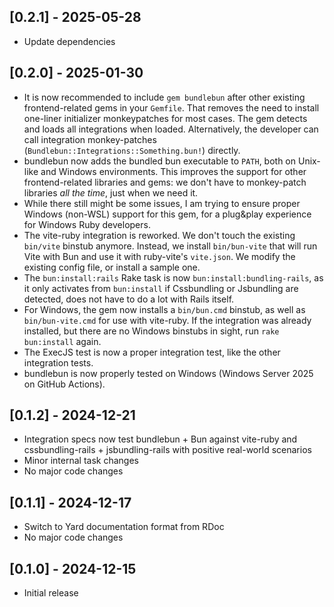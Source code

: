 ## [0.2.1] - 2025-05-28

- Update dependencies

## [0.2.0] - 2025-01-30

- It is now recommended to include `gem bundlebun` after other existing frontend-related gems in your `Gemfile`. That removes the need to install one-liner initializer monkeypatches for most cases. The gem detects and loads all integrations when loaded. Alternatively, the developer can call integration monkey-patches (`Bundlebun::Integrations::Something.bun!`) directly.
- bundlebun now adds the bundled bun executable to `PATH`, both on Unix-like and Windows environments. This improves the support for other frontend-related libraries and gems: we don't have to monkey-patch libraries _all the time_, just when we need it.
- While there still might be some issues, I am trying to ensure proper Windows (non-WSL) support for this gem, for a plug&play experience for Windows Ruby developers.
- The vite-ruby integration is reworked. We don't touch the existing `bin/vite` binstub anymore. Instead, we install `bin/bun-vite` that will run Vite with Bun and use it with ruby-vite's `vite.json`. We modify the existing config file, or install a sample one.
- The `bun:install:rails` Rake task is now `bun:install:bundling-rails`, as it only activates from `bun:install` if Cssbundling or Jsbundling are detected, does not have to do a lot with Rails itself.
- For Windows, the gem now installs a `bin/bun.cmd` binstub, as well as `bin/bun-vite.cmd` for use with vite-ruby. If the integration was already installed, but there are no Windows binstubs in sight, run `rake bun:install` again.
- The ExecJS test is now a proper integration test, like the other integration tests.
- bundlebun is now properly tested on Windows (Windows Server 2025 on GitHub Actions).

## [0.1.2] - 2024-12-21

- Integration specs now test bundlebun + Bun against vite-ruby and cssbundling-rails + jsbundling-rails with positive real-world scenarios
- Minor internal task changes
- No major code changes

## [0.1.1] - 2024-12-17

- Switch to Yard documentation format from RDoc
- No major code changes

## [0.1.0] - 2024-12-15

- Initial release

